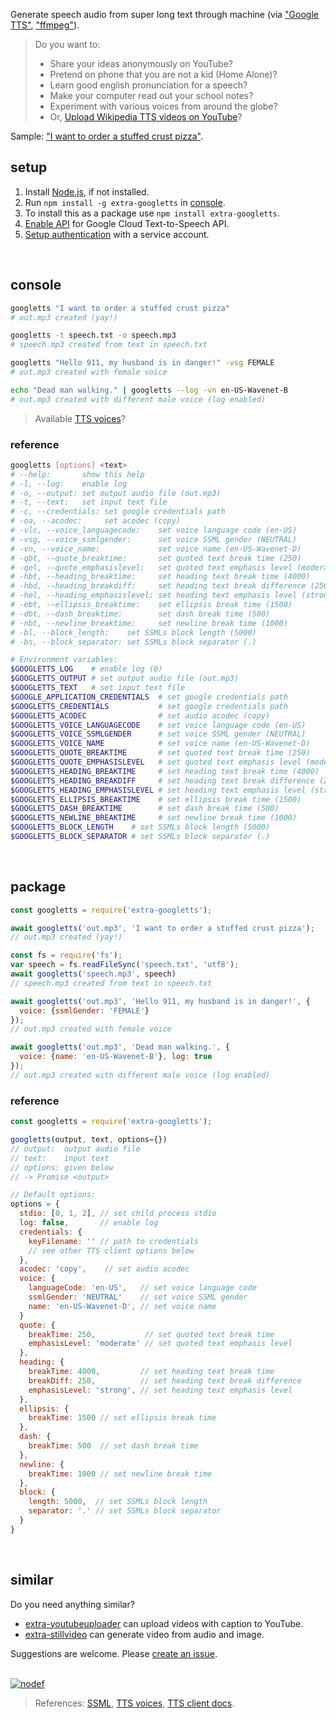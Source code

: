 Generate speech audio from super long text through machine (via ["Google TTS"], ["ffmpeg"]).
> Do you want to:
> - Share your ideas anonymously on YouTube?
> - Pretend on phone that you are not a kid (Home Alone)?
> - Learn good english pronunciation for a speech?
> - Make your computer read out your school notes?
> - Experiment with various voices from around the globe?
> - Or, [Upload Wikipedia TTS videos on YouTube]?

Sample: ["I want to order a stuffed crust pizza"](https://clyp.it/kje2yfdk).
<br>


## setup

1. Install [Node.js], if not installed.
2. Run `npm install -g extra-googletts` in [console].
3. To install this as a package use `npm install extra-googletts`.
4. [Enable API] for Google Cloud Text-to-Speech API.
5. [Setup authentication] with a service account.
<br>


## console

```bash
googletts "I want to order a stuffed crust pizza"
# out.mp3 created (yay!)

googletts -t speech.txt -o speech.mp3
# speech.mp3 created from text in speech.txt

googletts "Hello 911, my husband is in danger!" -vsg FEMALE
# out.mp3 created with female voice

echo "Dead man walking." | googletts --log -vn en-US-Wavenet-B
# out.mp3 created with different male voice (log enabled)
```
> Available [TTS voices]?


### reference

```bash
googletts [options] <text>
# --help:       show this help
# -l, --log:    enable log
# -o, --output: set output audio file (out.mp3)
# -t, --text:   set input text file
# -c, --credentials: set google credentials path
# -oa, --acodec:     set acodec (copy)
# -vlc, --voice_languagecode:    set voice language code (en-US)
# -vsg, --voice_ssmlgender:      set voice SSML gender (NEUTRAL)
# -vn, --voice_name:             set voice name (en-US-Wavenet-D)
# -qbt, --quote_breaktime:       set quoted text break time (250)
# -qel, --quote_emphasislevel:   set quoted text emphasis level (moderate)
# -hbt, --heading_breaktime:     set heading text break time (4000)
# -hbd, --heading_breakdiff:     set heading text break difference (250)
# -hel, --heading_emphasislevel: set heading text emphasis level (strong)
# -ebt, --ellipsis_breaktime:    set ellipsis break time (1500)
# -dbt, --dash_breaktime:        set dash break time (500)
# -nbt, --newline_breaktime:     set newline break time (1000)
# -bl, --block_length:    set SSMLs block length (5000)
# -bs, --block_separator: set SSMLs block separator (.)

# Environment variables:
$GOOGLETTS_LOG    # enable log (0)
$GOOGLETTS_OUTPUT # set output audio file (out.mp3)
$GOOGLETTS_TEXT   # set input text file
$GOOGLE_APPLICATION_CREDENTIALS  # set google credentials path
$GOOGLETTS_CREDENTIALS           # set google credentials path
$GOOGLETTS_ACODEC                # set audio acodec (copy)
$GOOGLETTS_VOICE_LANGUAGECODE    # set voice language code (en-US)
$GOOGLETTS_VOICE_SSMLGENDER      # set voice SSML gender (NEUTRAL)
$GOOGLETTS_VOICE_NAME            # set voice name (en-US-Wavenet-D)
$GOOGLETTS_QUOTE_BREAKTIME       # set quoted text break time (250)
$GOOGLETTS_QUOTE_EMPHASISLEVEL   # set quoted text emphasis level (moderate)
$GOOGLETTS_HEADING_BREAKTIME     # set heading text break time (4000)
$GOOGLETTS_HEADING_BREAKDIFF     # set heading text break difference (250)
$GOOGLETTS_HEADING_EMPHASISLEVEL # set heading text emphasis level (strong)
$GOOGLETTS_ELLIPSIS_BREAKTIME    # set ellipsis break time (1500)
$GOOGLETTS_DASH_BREAKTIME        # set dash break time (500)
$GOOGLETTS_NEWLINE_BREAKTIME     # set newline break time (1000)
$GOOGLETTS_BLOCK_LENGTH    # set SSMLs block length (5000)
$GOOGLETTS_BLOCK_SEPARATOR # set SSMLs block separator (.)
```
<br>


## package

```javascript
const googletts = require('extra-googletts');

await googletts('out.mp3', 'I want to order a stuffed crust pizza');
// out.mp3 created (yay!)

const fs = require('fs');
var speech = fs.readFileSync('speech.txt', 'utf8');
await googletts('speech.mp3', speech)
// speech.mp3 created from text in speech.txt

await googletts('out.mp3', 'Hello 911, my husband is in danger!', {
  voice: {ssmlGender: 'FEMALE'}
});
// out.mp3 created with female voice

await googletts('out.mp3', 'Dead man walking.', {
  voice: {name: 'en-US-Wavenet-B'}, log: true
});
// out.mp3 created with different male voice (log enabled)
```

### reference

```javascript
const googletts = require('extra-googletts');

googletts(output, text, options={})
// output:  output audio file
// text:    input text
// options: given below
// -> Promise <output>

// Default options:
options = {
  stdio: [0, 1, 2], // set child process stdio
  log: false,       // enable log
  credentials: {
    keyFilename: '' // path to credentials
    // see other TTS client options below
  },
  acodec: 'copy',    // set audio acodec
  voice: {
    languageCode: 'en-US',   // set voice language code
    ssmlGender: 'NEUTRAL'    // set voice SSML gender
    name: 'en-US-Wavenet-D', // set voice name
  }
  quote: {
    breakTime: 250,           // set quoted text break time
    emphasisLevel: 'moderate' // set quoted text emphasis level
  },
  heading: {
    breakTime: 4000,         // set heading text break time
    breakDiff: 250,          // set heading text break difference
    emphasisLevel: 'strong', // set heading text emphasis level
  },
  ellipsis: {
    breakTime: 1500 // set ellipsis break time
  },
  dash: {
    breakTime: 500  // set dash break time
  },
  newline: {
    breakTime: 1000 // set newline break time
  },
  block: {
    length: 5000,  // set SSMLs block length
    separator: '.' // set SSMLs block separator
  }
}
```
<br>


## similar

Do you need anything similar?
- [extra-youtubeuploader] can upload videos with caption to YouTube.
- [extra-stillvideo] can generate video from audio and image.

Suggestions are welcome. Please [create an issue].
<br><br>


[![nodef](https://i.imgur.com/LPVfMny.jpg)](https://nodef.github.io)
> References: [SSML], [TTS voices], [TTS client docs].

["Google TTS"]: https://cloud.google.com/text-to-speech/
["ffmpeg"]: https://ffmpeg.org
[Upload Wikipedia TTS videos on YouTube]: https://www.youtube.com/results?search_query=wikipedia+audio+article


[Node.js]: https://nodejs.org/en/download/
[console]: https://en.wikipedia.org/wiki/Shell_(computing)#Text_(CLI)_shells
[Enable API]: https://console.cloud.google.com/flows/enableapi?apiid=texttospeech.googleapis.com
[Setup authentication]: https://cloud.google.com/docs/authentication/getting-started

[extra-stillvideo]: https://www.npmjs.com/package/extra-stillvideo
[extra-youtubeuploader]: https://www.npmjs.com/package/extra-youtubeuploader
[create an issue]: https://github.com/nodef/extra-googletts/issues

[SSML]: https://developers.google.com/actions/reference/ssml
[TTS voices]: https://cloud.google.com/text-to-speech/docs/voices
[TTS client docs]: https://cloud.google.com/nodejs/docs/reference/text-to-speech/0.1.x/v1beta1.TextToSpeechClient
